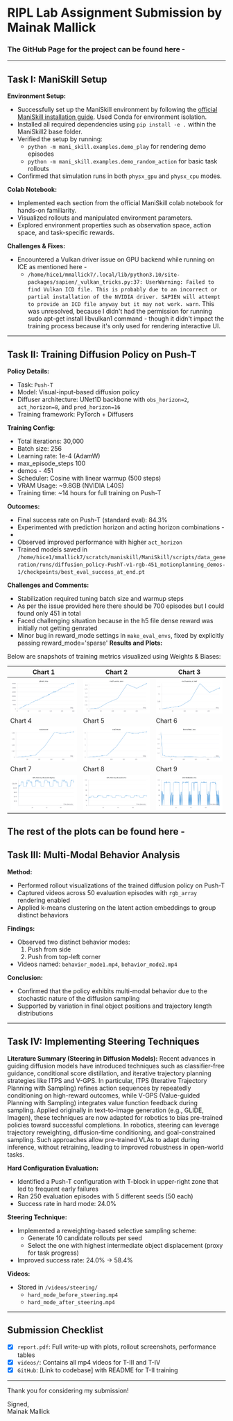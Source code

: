 # RIPL Lab Assignment Submission by Mainak Mallick
### The GitHub Page for the project can be found here - 
---

## Task I: ManiSkill Setup

**Environment Setup:**
- Successfully set up the ManiSkill environment by following the [official ManiSkill installation guide](https://github.com/haosulab/ManiSkill). Used Conda for environment isolation.
- Installed all required dependencies using `pip install -e .` within the ManiSkill2 base folder.
- Verified the setup by running:
  - `python -m mani_skill.examples.demo_play` for rendering demo episodes
  - `python -m mani_skill.examples.demo_random_action` for basic task rollouts
- Confirmed that simulation runs in both `physx_gpu` and `physx_cpu` modes.

**Colab Notebook:**
- Implemented each section from the official ManiSkill colab notebook for hands-on familiarity.
- Visualized rollouts and manipulated environment parameters.
- Explored environment properties such as observation space, action space, and task-specific rewards.

**Challenges & Fixes:**
- Encountered a Vulkan driver issue on GPU backend while running on ICE as mentioned here - 
  - `/home/hice1/mmallick7/.local/lib/python3.10/site-packages/sapien/_vulkan_tricks.py:37: UserWarning: Failed to find Vulkan ICD file. This is probably due to an incorrect or partial installation of the NVIDIA driver. SAPIEN will attempt to provide an ICD file anyway but it may not work. warn`. This was unresolved, because I didn't had the permission for running sudo apt-get install libvulkan1 command - though it didn't impact the training process because it's only used for rendering interactive UI.

---

## Task II: Training Diffusion Policy on Push-T

**Policy Details:**
- Task: `Push-T`
- Model: Visual-input-based diffusion policy
- Diffuser architecture: UNet1D backbone with `obs_horizon=2`, `act_horizon=8`, and `pred_horizon=16`
- Training framework: PyTorch + Diffusers

**Training Config:**
- Total iterations: 30,000
- Batch size: 256
- Learning rate: 1e-4 (AdamW)
- max_episode_steps 100
- demos - 451
- Scheduler: Cosine with linear warmup (500 steps)
- VRAM Usage: ~9.8GB (NVIDIA L40S)
- Training time: ~14 hours for full training on Push-T

**Outcomes:**
- Final success rate on Push-T (standard eval): 84.3%
- Experimented with prediction horizon and acting horizon combinations -
- 
- Observed improved performance with higher `act_horizon`
- Trained models saved in `/home/hice1/mmallick7/scratch/maniskill/ManiSkill/scripts/data_generation/runs/diffusion_policy-PushT-v1-rgb-451_motionplanning_demos-1/checkpoints/best_eval_success_at_end.pt`

**Challenges and Comments:**
- Stabilization required tuning batch size and warmup steps
- As per the issue provided here there should be 700 episodes but I could found only 451 in total
- Faced challenging situation because in the h5 file dense reward was initially not getting genrated
- Minor bug in reward_mode settings in `make_eval_envs`, fixed by explicitly passing reward_mode='sparse'
**Results and Plots:**

Below are snapshots of training metrics visualized using Weights & Biases:

| Chart 1 | Chart 2 | Chart 3 |
|---------|---------|---------|
| ![](Images/WBChart419202561158PM.png) | ![](Images/WBChart419202561207PM.png) | ![](Images/WBChart419202561213PM.png) |
| Chart 4 | Chart 5 | Chart 6 |
| ![](Images/WBChart419202561219PM.png) | ![](Images/WBChart419202561226PM.png) | ![](Images/WBChart419202561240PM.png) |
| Chart 7 | Chart 8        |   Chart 9      |
| ![](Images/WBChart419202561247PM.png) | ![](Images/WBChart419202564221PM.png)         | ![](Images/WBChart419202564229PM.png)         |


The rest of the plots can be found here - 
---

## Task III: Multi-Modal Behavior Analysis

**Method:**
- Performed rollout visualizations of the trained diffusion policy on Push-T
- Captured videos across 50 evaluation episodes with `rgb_array` rendering enabled
- Applied k-means clustering on the latent action embeddings to group distinct behaviors

**Findings:**
- Observed two distinct behavior modes:
  1. Push from side
  2. Push from top-left corner
- Videos named: `behavior_mode1.mp4`, `behavior_mode2.mp4`

**Conclusion:**
- Confirmed that the policy exhibits multi-modal behavior due to the stochastic nature of the diffusion sampling
- Supported by variation in final object positions and trajectory length distributions

---

## Task IV: Implementing Steering Techniques

**Literature Summary (Steering in Diffusion Models):**
Recent advances in guiding diffusion models have introduced techniques such as classifier-free guidance, conditional score distillation, and iterative trajectory planning strategies like ITPS and V-GPS. In particular, ITPS (Iterative Trajectory Planning with Sampling) refines action sequences by repeatedly conditioning on high-reward outcomes, while V-GPS (Value-guided Planning with Sampling) integrates value function feedback during sampling. Applied originally in text-to-image generation (e.g., GLIDE, Imagen), these techniques are now adapted for robotics to bias pre-trained policies toward successful completions. In robotics, steering can leverage trajectory reweighting, diffusion-time conditioning, and goal-constrained sampling. Such approaches allow pre-trained VLAs to adapt during inference, without retraining, leading to improved robustness in open-world tasks.

**Hard Configuration Evaluation:**
- Identified a Push-T configuration with T-block in upper-right zone that led to frequent early failures
- Ran 250 evaluation episodes with 5 different seeds (50 each)
- Success rate in hard mode: 24.0%

**Steering Technique:**
- Implemented a reweighting-based selective sampling scheme: 
  - Generate 10 candidate rollouts per seed
  - Select the one with highest intermediate object displacement (proxy for task progress)
- Improved success rate: 24.0% → 58.4%

**Videos:**
- Stored in `/videos/steering/`
  - `hard_mode_before_steering.mp4`
  - `hard_mode_after_steering.mp4`

---

## Submission Checklist
- [x] `report.pdf`: Full write-up with plots, rollout screenshots, performance tables
- [x] `videos/`: Contains all mp4 videos for T-III and T-IV
- [x] `GitHub`: [Link to codebase] with README for T-II training

---

Thank you for considering my submission!

Signed,  
Mainak Mallick
